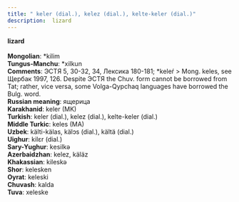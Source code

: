 ```yaml
---
title: " keler (dial.), kelez (dial.), kelte-keler (dial.)"
description:  lizard
---
```

<p data-pagefind-weight="0.5">
<strong> lizard</strong><br><br>
<strong>Mongolian</strong>:  *kilim<br>
<strong>Tungus-Manchu</strong>:  *xilkun<br>
<strong>Comments</strong>:  ЭСТЯ 5, 30-32, 34, Лексика 180-181; *keleŕ > Mong. keles, see Щербак 1997, 126. Despite ЭСТЯ the Chuv. form cannot be borrowed from Tat; rather, vice versa, some Volga-Qypchaq languages have borrowed the Bulg. word.<br>
<strong>Russian meaning</strong>:  ящерица<br>
<strong>Karakhanid</strong>:  keler (MK)<br>
<strong>Turkish</strong>:  keler (dial.), kelez (dial.), kelte-keler (dial.)<br>
<strong>Middle Turkic</strong>:  keles (MA)<br>
<strong>Uzbek</strong>:  kälti-kälas, kälɔs (dial.), kältä (dial.)<br>
<strong>Uighur</strong>:  kilɛr (dial.)<br>
<strong>Sary-Yughur</strong>:  kesilkǝ<br>
<strong>Azerbaidzhan</strong>:  kelez, käläz<br>
<strong>Khakassian</strong>:  kileskǝ<br>
<strong>Shor</strong>:  kelesken<br>
<strong>Oyrat</strong>:  keleski<br>
<strong>Chuvash</strong>:  kalda<br>
<strong>Tuva</strong>:  xeleske<br>

</p>

